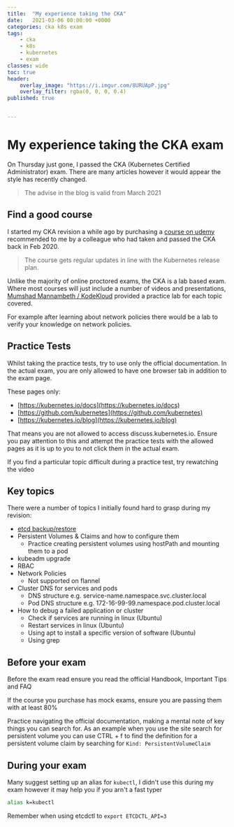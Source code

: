 ```yaml
---
title:  "My experience taking the CKA"
date:   2021-03-06 00:00:00 +0000
categories: cka k8s exam
tags:
    - cka
    - k8s
    - kubernetes
    - exam
classes: wide
toc: true
header: 
    overlay_image: "https://i.imgur.com/8URUApP.jpg"
    overlay_filter: rgba(0, 0, 0, 0.4)
published: true


---
```


# My experience taking the CKA exam

On Thursday just gone, I passed the CKA (Kubernetes Certified Administrator) exam. There are many articles however it would appear the style has recently changed.

> The advise in the blog is valid from March 2021

## Find a good course

I started my CKA revision a while ago by purchasing a [course on udemy](https://www.udemy.com/course/certified-kubernetes-administrator-with-practice-tests/) recommended to me by a colleague who had taken and passed the CKA back in Feb 2020.

> The course gets regular updates in line with the Kubernetes release plan. 


Unlike the majority of online proctored exams, the CKA is a lab based exam. 
Where most courses will just include a number of videos and presentations, [Mumshad Mannambeth / KodeKloud](https://www.linkedin.com/in/mmumshad/) provided a practice lab for each topic covered.

For example after learning about network policies there would be a lab to verify your knowledge on network policies.

## Practice Tests

Whilst taking the practice tests, try to use only the official documentation. In the actual exam, you are only allowed to have one browser tab in addition to the exam page. 

These pages only:
- [https://kubernetes.io/docs](https://kubernetes.io/docs)
- [https://github.com/kubernetes](https://github.com/kubernetes)
- [https://kubernetes.io/blog](https://kubernetes.io/blog)


That means you are not allowed to access discuss.kubernetes.io. 
Ensure you pay attention to this and attempt the practice tests with the allowed pages as it is up to you to not click them in the actual exam.

If you find a particular topic difficult during a practice test, try rewatching the video


## Key topics

There were a number of topics I initially found hard to grasp during my revision:
- [etcd backup/restore](https://kubernetes.io/docs/tasks/administer-cluster/configure-upgrade-etcd/)
- Persistent Volumes & Claims and how to configure them
    - Practice creating persistent volumes using hostPath and mounting them to a pod
- kubeadm upgrade
- RBAC
- Network Policies 
    - Not supported on flannel
- Cluster DNS for services and pods
    - DNS structure e.g. service-name.namespace.svc.cluster.local
    - Pod DNS structure e.g. 172-16-99-99.namespace.pod.cluster.local
- How to debug a failed application or cluster
    - Check if services are running in linux (Ubuntu)
    - Restart services in linux (Ubuntu)
    - Using apt to install a specific version of software (Ubuntu)
    - Using grep


## Before your exam 

Before the exam read ensure you read the official Handbook, Important Tips and FAQ

If the course you purchase has mock exams, ensure you are passing them with at least 80%

Practice navigating the official documentation, making a mental note of key things you can search for. As an example when you use the site search for persistent volume you can use CTRL + f to find the definition for a persistent volume claim by searching for `Kind: PersistentVolumeClaim`

## During your exam

Many suggest setting up an alias for `kubectl`, I didn't use this during my exam however it may help you if you arn't a fast typer
```bash
alias k=kubectl
```

Remember when using etcdctl to `export ETCDCTL_API=3`


